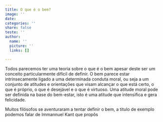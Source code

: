 ```yaml
---
title: O que é o bem?
image: ''
date: 
categories: ''
share: false
teste: ''
author:
  name: ''
  picture: ''
  links: []

---
```

Todos parecemos ter uma teoria sobre o que é o bem apesar deste ser um conceito particularmente difícil de definir. O bem parece estar intrinsecamente ligado a uma determinada conduta moral, ou seja a um conjunto de atitudes e orientações que visam alcançar o que está certo, o que é próprio, o que é desejável e o que é virtuoso. Uma atitude moral pode ser definida na base do bem-estar, isto é uma atitude que intensifica e gera felicidade.  

Muitos filósofos se aventuraram a tentar definir o bem, a titulo de exemplo podemos falar de Immannuel Kant que propôs